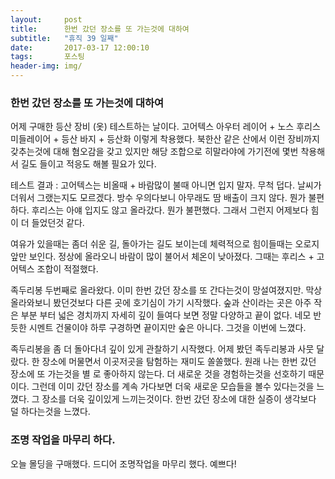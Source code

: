 ```yaml
---
layout:	    post
title: 	    한번 갔던 장소를 또 가는것에 대하여
subtitle:   "휴직 39 일째"
date:       2017-03-17 12:00:10 
tags:       포스팅
header-img: img/
---
```


### 한번 갔던 장소를 또 가는것에 대하여

어제 구매한 등산 장비 (옷) 테스트하는 날이다. 고어텍스 아우터 레이어 + 노스 후리스 미들레이어 + 등산 바지 + 등산화 이렇게 착용했다. 북한산 같은 산에서 이런 장비까지 갖추는것에 대해 혐오감을 갖고 있지만 해당 조합으로 히말라야에 가기전에 몇번 착용해서 길도 들이고 적응도 해볼 필요가 있다.

테스트 결과 : 고어텍스는 비올때 + 바람많이 불때 아니면 입지 말자. 무척 덥다. 날씨가 더워서 그랬는지도 모르겠다. 방수 우의다보니 아무래도 땀 배출이 크지 않다. 뭔가 불편하다. 후리스는 아얘 입지도 않고 올라갔다. 뭔가 불편했다. 그래서 그런지 어제보다 힘이 더 들었던것 같다.

여유가 있을때는 좀더 쉬운 길, 돌아가는 길도 보이는데 체력적으로 힘이들때는 오로지 앞만 보인다. 정상에 올라오니 바람이 많이 불어서 체온이 낮아졌다. 그때는 후리스 + 고어텍스 조합이 적절했다.

족두리봉 두번째로 올라왔다. 이미 한번 갔던 장소를 또 간다는것이 망설여졌지만. 막상 올라와보니 봤던것보다 다른 곳에 호기심이 가기 시작했다. 숲과 산이라는 곳은 아주 작은 부분 부터 넓은 경치까지 자세히 깊이 들여다 보면 정말 다양하고 끝이 없다. 네모 반듯한 시멘트 건물이야 하루 구경하면 끝이지만 숲은 아니다. 그것을 이번에 느꼈다.

족두리봉을 좀 더 돌아다녀 깊이 있게 관찰하기 시작했다. 어제 봤던 족두리봉과 사뭇 달랐다. 한 장소에 머물면서 이곳저곳을 탐험하는 재미도 쏠쏠했다. 원래 나는 한번 갔던 장소에 또 가는것을 별 로 좋아하지 않는다. 더 새로운 것을 경험하는것을 선호하기 때문이다. 그런데 이미 갔던 장소를 계속 가다보면 더욱 새로운 모습들을 볼수 있다는것을 느꼈다. 그 장소를 더욱 깊이있게 느끼는것이다. 한번 갔던 장소에 대한 실증이 생각보다 덜 하다는것을 느꼈다.


### 조명 작업을 마무리 하다.
오늘 몰딩을 구매했다. 드디어 조명작업을 마무리 했다. 예쁘다!  
